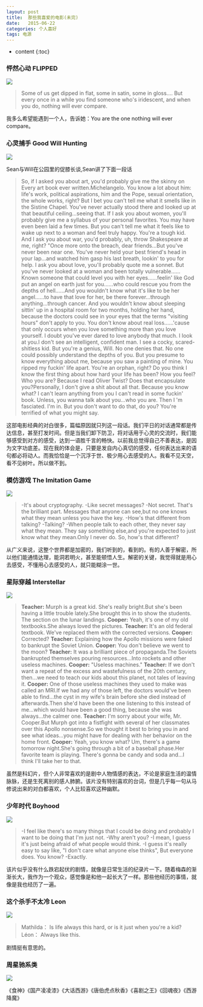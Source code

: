 ```yaml
---
layout: post
title:  那些我喜爱的电影(未完)
date:   2015-06-22
categories: 个人喜好
tags: 电源
---
```


* content
{:toc}

### 怦然心动 FLIPPED

![](https://harmonyhu.github.io/img/flipped.JPG)

>Some of us get dipped in flat, some in satin, some in gloss.... But every once in a while you find someone who's iridescent, and when you do, nothing will ever compare.

我多么希望能遇到一个人，告诉她：You are the one nothing will ever compare。


### 心灵捕手 Good Will Hunting

![](https://harmonyhu.github.io/img/goodwillhunting.JPG)

Sean与Will在公园里的促膝长谈,Sean讲了下面一段话

>So, if I asked you about art, you'd probably give me the skinny on Every art book ever written.Michelangelo. You know a lot about him: life's work, political aspirations, him and the Pope, sexual orientation, the whole works, right? But I bet you can't tell me what it smells like in the Sistine Chapel. You've never actually stood there and looked up at that beautiful ceiling…seeing that. If I ask you about women, you'll probably give me a syllabus of your personal favorites. You may have even been laid a few times. But you can't tell me what it feels like to wake up next to a woman and feel truly happy. You're a tough kid. And I ask you about war, you'd probably, uh, throw Shakespeare at me, right? "Once more onto the breach, dear friends…But you've never been near one. You've never held your best friend's head in your lap…and watched him gasp his last breath, lookin' to you for help. I ask you about love, you'll probably quote me a sonnet. But you've never looked at a woman and been totally vulnerable……Known someone that could level you with her eyes……feelin' like God put an angel on earth just for you……who could rescue you from the depths of hell……And you wouldn't know what it's like to be her angel……to have that love for her, be there forever…through anything…through cancer. And you wouldn't know about sleeping sittin' up in a hospital room for two months, holding her hand, because the doctors could see in your eyes that the terms "visiting hours" don't apply to you. You don't know about real loss……'cause that only occurs when you love something more than you love yourself. I doubt you've ever dared to love anybody that much. I look at you.I don't see an intelligent, confident man. I see a cocky, scared-shitless kid. But you're a genius, Will. No one denies that. No one could possibly understand the depths of you. But you presume to know everything about me, because you saw a painting of mine. You ripped my fuckin' life apart. You're an orphan, right? Do you think I know the first thing about how hard your life has been? How you feel? Who you are? Because I read Oliver Twist? Does that encapsulate you?Personally, I don't give a shit about all that. Because you know what? I can't learn anything from you I can't read in some fuckin' book. Unless, you wanna talk about you…who you are. Then I 'm fasciated. I'm in. But you don't want to do that, do you? You're terrified of what you might say.

这部电影经典的对白很多，篇幅原因就只列这一段话。我们平日的对话通常都是传达信息，甚至打发时间。但是当我们卸下防卫，将对话用于心灵的交流时，我们能够感受到对方的感受，达到一语胜千言的畅快。以前我总觉得自己不善表达，是因为文字功底差。现在我的体会是，只要是发自内心真切的感受，任何表达出来的语句都必将动人。而我恰恰是一个沉浮于世、极少用心去感受的人。我看不见天空，看不见树叶。所以做不到。

### 模仿游戏 The Imitation Game

![](https://harmonyhu.github.io/img/theimitationgame.JPG)

>-It's about cryptography.
>-Like secret messages?
>-Not secret. That's the brilliant part. Messages that anyone can see,but no one knows what they mean unless you have the key.
>-How's that different from talking?
>-Talking?
>-When people talk to each other, they never say what they mean. They say something else,and you're expected to just know what they mean.Only I never do. So, how's that different?

从广义来说，这整个世界都是加密的，我们听到的，看到的。有的人善于解密，所以他们能通情达理，能洞若明火，甚至能顿悟人生。解密的关键，我觉得就是用心去感受，不懂用心去感受的人，就只能糊涂一世。

### 星际穿越 Interstellar

![](https://harmonyhu.github.io/img/interstellar.jpg)

>**Teacher:** Murph is a great kid. She's really bright.But she's been having a little trouble lately.She brought this in to show the students. The section on the lunar landings.
>**Cooper:** Yeah, it's one of my old textbooks.She always loved the pictures.
>**Teacher:** It's an old federal textbook. We've replaced them with the corrected versions.
>**Cooper:** Corrected?
>**Teacher:** Explaining how the Apollo missions were faked to bankrupt the Soviet Union.
>**Cooper:** You don't believe we went to the moon?
>**Teacher:** It was a brilliant piece of propaganda.The Soviets bankrupted themselves pouring resources...Into rockets and other useless machines.
>**Cooper:** "Useless machines."
>**Teacher:** If we don't want a repeat of the excess and wastefulness of the 20th century, then...we need to teach our kids about this planet, not tales of leaving it.
>**Cooper:** One of those useless machines they used to make was called an MRI.If we had any of those left, the doctors would've been able to find...the cyst in my wife's brain before she died instead of afterwards.Then she'd have been the one listening to this instead of me...which would have been a good thing, because she was always...the calmer one.
>**Teacher:** I'm sorry about your wife, Mr. Cooper.But Murph got into a fistfight with several of her classmates over this Apollo nonsense.So we thought it best to bring you in and see what ideas...you might have for dealing with her behavior on the home front.
>**Cooper:** Yeah, you know what? Um, there's a game tomorrow night.She's going through a bit of a baseball phase.Her favorite team is playing. There's gonna be candy and soda and...I think I'll take her to that.

虽然是科幻片，但个人非常喜欢的是剧中人物情感的表达，不论是家庭生活的温情脉脉，还是生死离别的感人肺腑。该片没有特别喜欢的台词，但是几乎每一句从马修说出来的对白都喜欢，个人比较喜欢这种幽默。

### 少年时代 Boyhood

![](https://harmonyhu.github.io/img/boyhood.jpg)

>-I feel like there's so many things that I could be doing and probably I want to be doing that I'm just not.
>-Why aren't you?
>-I mean, I guess it's just being afraid of what people would think.
>-I guess it's really easy to say like, "I don't care what anyone else thinks", But everyone does. You know?
>-Exactly.

该片似乎没有什么跌宕起伏的剧情，就像是日常生活的纪录片一下。随着梅森的渐渐长大，我作为一个观众，感觉像是和他一起长大了一样。那些他经历的事情，就像是我也经历了一遍。

### 这个杀手不太冷 Leon

![](https://harmonyhu.github.io/img/leon.JPG)

>Mathilda： Is life always this hard, or is it just when you're a kid?
>Léon： Always like this.

剧情挺有意思的。

### 周星驰系类

![](https://harmonyhu.github.io/img/zhouxingchi.jpg)

《食神》《国产凌凌漆》《大话西游》《唐伯虎点秋香》《喜剧之王》《回魂夜》《西游降魔》
